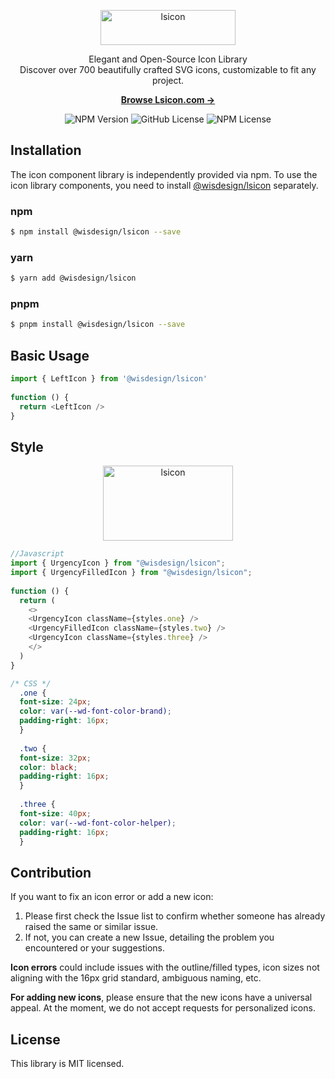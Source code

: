 <p align="center">
  <a href="https://lsicon.com" target="_blank">
    <picture>
      <source media="(prefers-color-scheme: dark)" srcset="https://img.seergb.com/lsicon-logo-white.svg">
      <source media="(prefers-color-scheme: light)" srcset="https://img.seergb.com/lsicon-logo-black.svg">
      <img alt="lsicon" width="216" height="56" style="max-width: 100%" src="https://img.seergb.com/lsicon-logo-black.svg">
    </picture>
  </a>
</p>
<p align="center">
 Elegant and Open-Source Icon Library
<br>Discover over 700 beautifully crafted SVG icons, customizable to fit any project.
<p>

<p align="center">
  <a href="https://lsicon.com"><strong>Browse Lsicon.com &rarr;</strong></a>
</p>

<p align="center">
  <img alt="NPM Version" src="https://img.shields.io/npm/v/%40wisdesign%2Flsicon">
  <img alt="GitHub License" src="https://img.shields.io/github/license/wisdesignsystem/lsicon">
  <img alt="NPM License" src="https://img.shields.io/npm/l/%40wisdesign%2Flsicon">
</p>

## Installation
The icon component library is independently provided via npm. To use the icon library components, you need to install [@wisdesign/lsicon](https://www.npmjs.com/package/@wisdesign/lsicon) separately.

### npm
```sh
$ npm install @wisdesign/lsicon --save
```
### yarn
```sh
$ yarn add @wisdesign/lsicon
```
### pnpm
```sh
$ pnpm install @wisdesign/lsicon --save
```

## Basic Usage
```js
import { LeftIcon } from '@wisdesign/lsicon'
 
function () {
  return <LeftIcon />
}
```
## Style

<p align="center">
    <picture>
      <img alt="lsicon" width="208" height="120" style="max-width: 100%" src="https://img.seergb.com/icon-demo.svg">
    </picture>
</p>

```js
//Javascript
import { UrgencyIcon } from "@wisdesign/lsicon";
import { UrgencyFilledIcon } from "@wisdesign/lsicon";
 
function () {
  return (
    <>
    <UrgencyIcon className={styles.one} />
    <UrgencyFilledIcon className={styles.two} />
    <UrgencyIcon className={styles.three} />
    </>
  )
}
```
```css
/* CSS */
  .one {
  font-size: 24px;
  color: var(--wd-font-color-brand);
  padding-right: 16px;
  }
 
  .two {
  font-size: 32px;
  color: black;
  padding-right: 16px;
  }
 
  .three {
  font-size: 40px;
  color: var(--wd-font-color-helper);
  padding-right: 16px;
  }
  ```

## Contribution

If you want to fix an icon error or add a new icon:

1. Please first check the Issue list to confirm whether someone has already raised the same or similar issue.
2. If not, you can create a new Issue, detailing the problem you encountered or your suggestions.

**Icon errors** could include issues with the outline/filled types, icon sizes not aligning with the 16px grid standard, ambiguous naming, etc.

**For adding new icons**, please ensure that the new icons have a universal appeal. At the moment, we do not accept requests for personalized icons.


## License

This library is MIT licensed.
